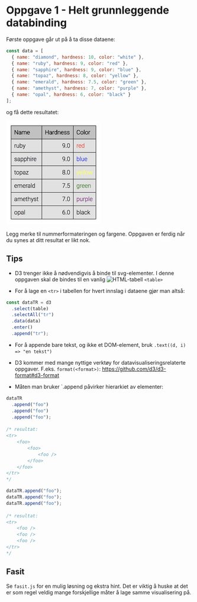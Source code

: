 # Oppgave 1 - Helt grunnleggende databinding

Første oppgave går ut på å ta disse dataene:

```javascript
const data = [
  { name: "diamond", hardness: 10, color: "white" },
  { name: "ruby", hardness: 9, color: "red" },
  { name: "sapphire", hardness: 9, color: "blue" },
  { name: "topaz", hardness: 8, color: "yellow" },
  { name: "emerald", hardness: 7.5, color: "green" },
  { name: "amethyst", hardness: 7, color: "purple" },
  { name: "opal", hardness: 6, color: "black" }
];
```

og få dette resultatet:

![Resultat oppgave 1](../../img/1-table.png)

Legg merke til nummerformateringen og fargene. Oppgaven er ferdig når du synes at ditt resultat er likt nok.

## Tips

* D3 trenger ikke å nødvendigvis å binde til svg-elementer. I denne oppgaven skal de bindes til en vanlig ![HTML-tabell](https://developer.mozilla.org/en-US/docs/Learn/HTML/Tables/Basics) `<table>`

* For å lage en `<tr>` i tabellen for hvert innslag i dataene gjør man altså:

```javascript
const dataTR = d3
  .select(table)
  .selectAll("tr")
  .data(data)
  .enter()
  .append("tr");
```

* For å appende bare tekst, og ikke et DOM-element, bruk `.text((d, i) => "en tekst")`

* D3 kommer med mange nyttige verktøy for datavisualiseringsrelaterte oppgaver. F.eks. `format(<format>)`: https://github.com/d3/d3-format#d3-format

* Måten man bruker `.append påvirker hierarkiet av elementer:

```javascript
dataTR
  .append("foo")
  .append("foo")
  .append("foo");

/* resultat:
<tr>
    <foo>
        <foo>
            <foo />
        </foo>
    </foo>
</tr>
*/
```

```javascript
dataTR.append("foo");
dataTR.append("foo");
dataTR.append("foo");

/* resultat:
<tr>
    <foo />
    <foo />
    <foo />
</tr>
*/
```

## Fasit

Se `fasit.js` for en mulig løsning og ekstra hint. Det er viktig å huske at det er som regel veldig mange forskjellige måter å lage samme visualisering på.
